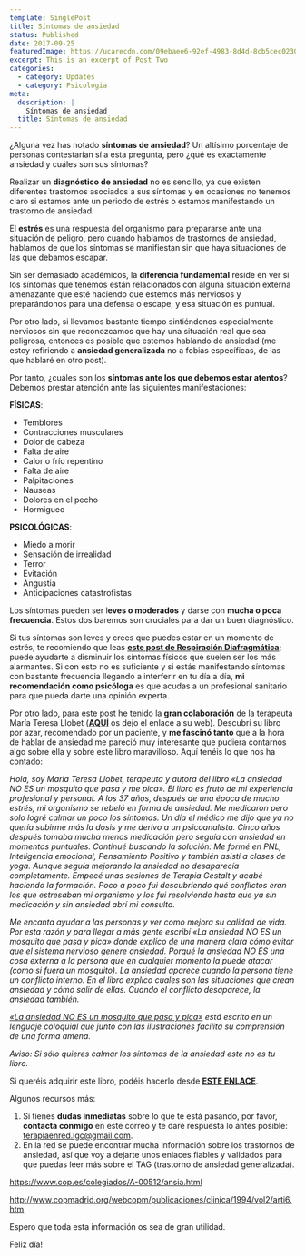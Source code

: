 ```yaml
---
template: SinglePost
title: Síntomas de ansiedad
status: Published
date: 2017-09-25
featuredImage: https://ucarecdn.com/09ebaee6-92ef-4983-8d4d-8cb5cec0230d/
excerpt: This is an excerpt of Post Two
categories:
  - category: Updates
  - category: Psicologia
meta:
  description: |
    Síntomas de ansiedad
  title: Síntomas de ansiedad
---
```

¿Alguna vez has notado **síntomas de ansiedad**? Un altísimo porcentaje de personas contestarían sí a esta pregunta, pero ¿qué es exactamente ansiedad y cuáles son sus síntomas?

Realizar un **diagnóstico de ansiedad** no es sencillo, ya que existen diferentes trastornos asociados a sus síntomas y en ocasiones no tenemos claro si estamos ante un periodo de estrés o estamos manifestando un trastorno de ansiedad.

El **estrés** es una respuesta del organismo para prepararse ante una situación de peligro, pero cuando hablamos de trastornos de ansiedad, hablamos de que los síntomas se manifiestan sin que haya situaciones de las que debamos escapar.

Sin ser demasiado académicos, la **diferencia fundamental** reside en ver si los síntomas que tenemos están relacionados con alguna situación externa amenazante que esté haciendo que estemos más nerviosos y preparándonos para una defensa o escape, y esa situación es puntual.

Por otro lado, si llevamos bastante tiempo sintiéndonos especialmente nerviosos sin que reconozcamos que hay una situación real que sea peligrosa, entonces es posible que estemos hablando de ansiedad (me estoy refiriendo a **ansiedad generalizada** no a fobias específicas, de las que hablaré en otro post).

Por tanto, ¿cuáles son los **síntomas ante los que debemos estar atentos**? Debemos prestar atención ante las siguientes manifestaciones:

**FÍSICAS**:

* Temblores
* Contracciones musculares
* Dolor de cabeza
* Falta de aire
* Calor o frío repentino
* Falta de aire
* Palpitaciones
* Nauseas
* Dolores en el pecho
* Hormigueo

**PSICOLÓGICAS**:

* Miedo a morir
* Sensación de irrealidad
* Terror
* Evitación
* Angustia
* Anticipaciones catastrofistas

Los síntomas pueden ser l**eves o moderados** y darse con **mucha o poca frecuencia**. Estos dos baremos son cruciales para dar un buen diagnóstico.

Si tus síntomas son leves y crees que puedes estar en un momento de estrés, te recomiendo que leas **[este post de Respiración Diafragmática](https://terapiaenred.es/2017/07/12/respiracion-diafragmatica/)**; puede ayudarte a disminuir los síntomas físicos que suelen ser los más alarmantes. Si con esto no es suficiente y si estás manifestando síntomas con bastante frecuencia llegando a interferir en tu día a día, **mi recomendación como psicóloga** es que acudas a un profesional sanitario para que pueda darte una opinión experta.

Por otro lado, para este post he tenido la **gran colaboración** de la terapeuta María Teresa Llobet (**[AQUÍ](http://www.mariateresallobet.com/)** os dejo el enlace a su web). Descubrí su libro por azar, recomendado por un paciente, y **me fascinó tanto** que a la hora de hablar de ansiedad me pareció muy interesante que pudiera contarnos algo sobre ella y sobre este libro maravilloso. Aquí tenéis lo que nos ha contado:

*Hola, soy Maria Teresa Llobet, terapeuta y autora del libro «La ansiedad NO ES un mosquito que pasa y me pica». El libro es fruto de mi experiencia profesional y personal. A los 37 años, después de una época de mucho estrés, mi organismo se rebeló en forma de ansiedad. Me medicaron pero solo logré calmar un poco los síntomas. Un día el médico me dijo que ya no quería subirme más la dosis y me derivo a un psicoanalista. Cinco años después tomaba mucha menos medicación pero seguía con ansiedad en momentos puntuales. Continué buscando la solución: Me formé en PNL, Inteligencia emocional, Pensamiento Positivo y también asistí a clases de yoga. Aunque seguía mejorando la ansiedad no desaparecía completamente. Empecé unas sesiones de Terapia Gestalt y acabé haciendo la formación. Poco a poco fui descubriendo qué conflictos eran los que estresaban mi organismo y los fui resolviendo hasta que ya sin medicación y sin ansiedad abrí mi consulta.*

*Me encanta ayudar a las personas y ver como mejora su calidad de vida. Por esta razón y para llegar a más gente escribí «La ansiedad NO ES un mosquito que pasa y pica» donde explico de una manera clara cómo evitar que el sistema nervioso genere ansiedad. Porqué la ansiedad NO ES una cosa externa a la persona que en cualquier momento la puede atacar (como si fuera un mosquito). La ansiedad aparece cuando la persona tiene un conflicto interno. En el libro explico cuales son las situaciones que crean ansiedad y cómo salir de ellas. Cuando el conflicto desaparece, la ansiedad también.*

*[«La ansiedad NO ES un mosquito que pasa y pica»](http://www.mariateresallobet.com/libro.html) está escrito en un lenguaje coloquial que junto con las ilustraciones facilita su comprensión de una forma amena.*

*Aviso: Si sólo quieres calmar los síntomas de la ansiedad este no es tu libro.*

Si queréis adquirir este libro, podéis hacerlo desde **[ESTE ENLACE](http://www.mariateresallobet.com/libro.html)**.

Algunos recursos más:

1. Si tienes **dudas inmediatas** sobre lo que te está pasando, por favor, **contacta conmigo** en este correo y te daré respuesta lo antes posible: [terapiaenred.lgc@gmail.com](mailto:terapiaenred.lgc@gmail.com).
2. En la red se puede encontrar mucha información sobre los trastornos de ansiedad, así que voy a dejarte unos enlaces fiables y validados para que puedas leer más sobre el TAG (trastorno de ansiedad generalizada).

<https://www.cop.es/colegiados/A-00512/ansia.html>

<http://www.copmadrid.org/webcopm/publicaciones/clinica/1994/vol2/arti6.htm>

Espero que toda esta información os sea de gran utilidad.

Feliz día!